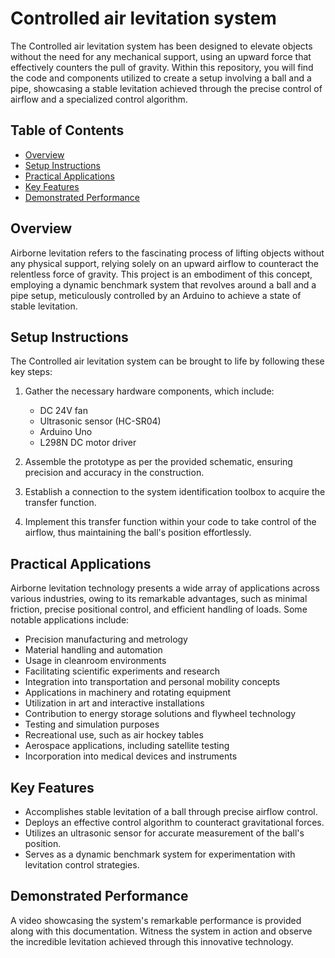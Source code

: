 # Controlled air levitation system 

The Controlled air levitation system has been designed to elevate objects without the need for any mechanical support, using an upward force that effectively counters the pull of gravity. Within this repository, you will find the code and components utilized to create a setup involving a ball and a pipe, showcasing a stable levitation achieved through the precise control of airflow and a specialized control algorithm.

## Table of Contents

- [Overview](#overview)
- [Setup Instructions](#setup-instructions)
- [Practical Applications](#practical-applications)
- [Key Features](#key-features)
- [Demonstrated Performance](#demonstrated-performance)

## Overview

Airborne levitation refers to the fascinating process of lifting objects without any physical support, relying solely on an upward airflow to counteract the relentless force of gravity. This project is an embodiment of this concept, employing a dynamic benchmark system that revolves around a ball and a pipe setup, meticulously controlled by an Arduino to achieve a state of stable levitation.

## Setup Instructions

The Controlled air levitation system can be brought to life by following these key steps:

1. Gather the necessary hardware components, which include:
   - DC 24V fan
   - Ultrasonic sensor (HC-SR04)
   - Arduino Uno
   - L298N DC motor driver

2. Assemble the prototype as per the provided schematic, ensuring precision and accuracy in the construction.

3. Establish a connection to the system identification toolbox to acquire the transfer function.

4. Implement this transfer function within your code to take control of the airflow, thus maintaining the ball's position effortlessly.

## Practical Applications

Airborne levitation technology presents a wide array of applications across various industries, owing to its remarkable advantages, such as minimal friction, precise positional control, and efficient handling of loads. Some notable applications include:

- Precision manufacturing and metrology
- Material handling and automation
- Usage in cleanroom environments
- Facilitating scientific experiments and research
- Integration into transportation and personal mobility concepts
- Applications in machinery and rotating equipment
- Utilization in art and interactive installations
- Contribution to energy storage solutions and flywheel technology
- Testing and simulation purposes
- Recreational use, such as air hockey tables
- Aerospace applications, including satellite testing
- Incorporation into medical devices and instruments

## Key Features

- Accomplishes stable levitation of a ball through precise airflow control.
- Deploys an effective control algorithm to counteract gravitational forces.
- Utilizes an ultrasonic sensor for accurate measurement of the ball's position.
- Serves as a dynamic benchmark system for experimentation with levitation control strategies.

## Demonstrated Performance

A video showcasing the system's remarkable performance is provided along with this documentation. Witness the system in action and observe the incredible levitation achieved through this innovative technology.
